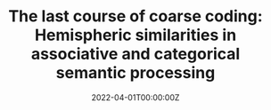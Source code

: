 ---
title: 'The last course of coarse coding: Hemispheric similarities in associative and categorical semantic processing'
summary: 'We argue that hemispheric differences, when they arise, are more likely due to
differences in task demands than in how the hemispheres fundamentally represent semantic information.'
tags:
  - EEG
date: '2022-04-01T00:00:00Z'

# Optional external URL for project (replaces project detail page).
external_link: ''

image:
  caption: Manuscript
  focal_point: Smart

links:
  - icon: graduation-cap
    icon_pack: fas
    name: Manuscript
    url: https://www.sciencedirect.com/science/article/abs/pii/S0093934X22000530
url_code: ''
url_pdf: ''
url_slides: ''
url_video: ''

# Slides (optional).
#   Associate this project with Markdown slides.
#   Simply enter your slide deck's filename without extension.
#   E.g. `slides = "example-slides"` references `content/slides/example-slides.md`.
#   Otherwise, set `slides = ""`.
slides: ""
---